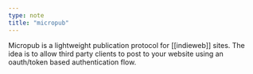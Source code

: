 ```yaml
---
type: note
title: "micropub"
---
```


Micropub is a lightweight publication protocol for [[indieweb]] sites. The idea is to allow third party clients to post to your website using an oauth/token based authentication flow.
